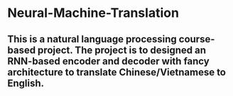 # Neural-Machine-Translation
## This is a natural language processing course-based project. The project is to designed an RNN-based encoder and decoder with fancy architecture to translate Chinese/Vietnamese to English.
